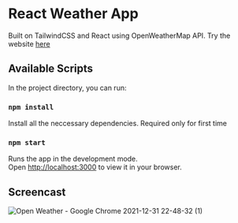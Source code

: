 # React Weather App

Built on TailwindCSS and React using OpenWeatherMap API.
Try the website [here](https://react-weather-ashu.netlify.app//) 

## Available Scripts

In the project directory, you can run:

### `npm install`

Install all the neccessary dependencies. Required only for first time

### `npm start`

Runs the app in the development mode.\
Open [http://localhost:3000](http://localhost:3000) to view it in your browser.

## Screencast

![Open Weather - Google Chrome 2021-12-31 22-48-32 (1)](https://user-images.githubusercontent.com/46455250/147933891-817f47a7-8676-4db7-be87-3949b3e88d0c.gif)
